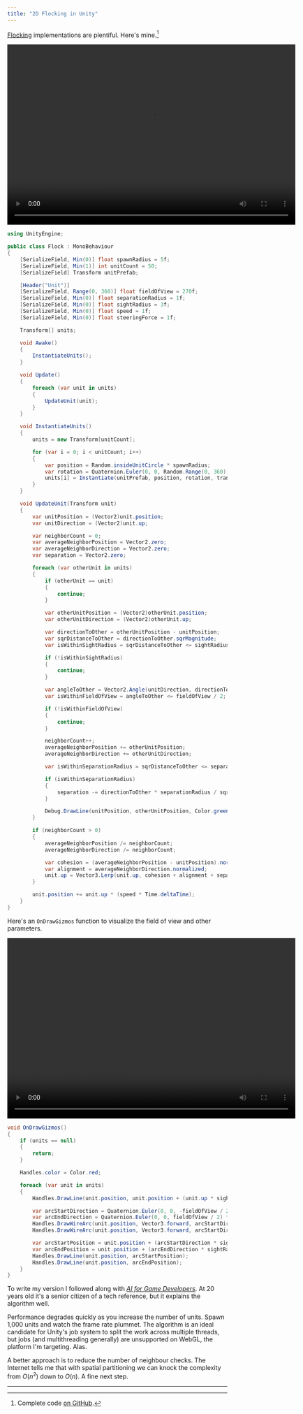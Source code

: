 ```yaml
---
title: "2D Flocking in Unity"
---
```


[Flocking](https://en.wikipedia.org/wiki/Flocking) implementations are plentiful. Here's mine.[^1]

<video autoplay height="413" loop src="/videos/flocking.mp4" width="660"></video>

```csharp
using UnityEngine;

public class Flock : MonoBehaviour
{
    [SerializeField, Min(0)] float spawnRadius = 5f;
    [SerializeField, Min(1)] int unitCount = 50;
    [SerializeField] Transform unitPrefab;

    [Header("Unit")]
    [SerializeField, Range(0, 360)] float fieldOfView = 270f;
    [SerializeField, Min(0)] float separationRadius = 1f;
    [SerializeField, Min(0)] float sightRadius = 3f;
    [SerializeField, Min(0)] float speed = 1f;
    [SerializeField, Min(0)] float steeringForce = 1f;

    Transform[] units;

    void Awake()
    {
        InstantiateUnits();
    }

    void Update()
    {
        foreach (var unit in units)
        {
            UpdateUnit(unit);
        }
    }

    void InstantiateUnits()
    {
        units = new Transform[unitCount];

        for (var i = 0; i < unitCount; i++)
        {
            var position = Random.insideUnitCircle * spawnRadius;
            var rotation = Quaternion.Euler(0, 0, Random.Range(0, 360));
            units[i] = Instantiate(unitPrefab, position, rotation, transform);
        }
    }

    void UpdateUnit(Transform unit)
    {
        var unitPosition = (Vector2)unit.position;
        var unitDirection = (Vector2)unit.up;

        var neighborCount = 0;
        var averageNeighborPosition = Vector2.zero;
        var averageNeighborDirection = Vector2.zero;
        var separation = Vector2.zero;

        foreach (var otherUnit in units)
        {
            if (otherUnit == unit)
            {
                continue;
            }

            var otherUnitPosition = (Vector2)otherUnit.position;
            var otherUnitDirection = (Vector2)otherUnit.up;

            var directionToOther = otherUnitPosition - unitPosition;
            var sqrDistanceToOther = directionToOther.sqrMagnitude;
            var isWithinSightRadius = sqrDistanceToOther <= sightRadius * sightRadius;

            if (!isWithinSightRadius)
            {
                continue;
            }

            var angleToOther = Vector2.Angle(unitDirection, directionToOther);
            var isWithinFieldOfView = angleToOther <= fieldOfView / 2;

            if (!isWithinFieldOfView)
            {
                continue;
            }

            neighborCount++;
            averageNeighborPosition += otherUnitPosition;
            averageNeighborDirection += otherUnitDirection;

            var isWithinSeparationRadius = sqrDistanceToOther <= separationRadius * separationRadius;

            if (isWithinSeparationRadius)
            {
                separation -= directionToOther * separationRadius / sqrDistanceToOther;
            }

            Debug.DrawLine(unitPosition, otherUnitPosition, Color.green);
        }

        if (neighborCount > 0)
        {
            averageNeighborPosition /= neighborCount;
            averageNeighborDirection /= neighborCount;

            var cohesion = (averageNeighborPosition - unitPosition).normalized;
            var alignment = averageNeighborDirection.normalized;
            unit.up = Vector3.Lerp(unit.up, cohesion + alignment + separation, steeringForce * Time.deltaTime);
        }

        unit.position += unit.up * (speed * Time.deltaTime);
    }
}
```

Here's an `OnDrawGizmos` function to visualize the field of view and other parameters.

<video autoplay height="413" loop src="/videos/flocking-gizmos.mp4" width="660"></video>

```csharp
void OnDrawGizmos()
{
    if (units == null)
    {
        return;
    }

    Handles.color = Color.red;

    foreach (var unit in units)
    {
        Handles.DrawLine(unit.position, unit.position + (unit.up * sightRadius));

        var arcStartDirection = Quaternion.Euler(0, 0, -fieldOfView / 2) * unit.up;
        var arcEndDirection = Quaternion.Euler(0, 0, fieldOfView / 2) * unit.up;
        Handles.DrawWireArc(unit.position, Vector3.forward, arcStartDirection, fieldOfView, separationRadius);
        Handles.DrawWireArc(unit.position, Vector3.forward, arcStartDirection, fieldOfView, sightRadius);

        var arcStartPosition = unit.position + (arcStartDirection * sightRadius);
        var arcEndPosition = unit.position + (arcEndDirection * sightRadius);
        Handles.DrawLine(unit.position, arcStartPosition);
        Handles.DrawLine(unit.position, arcEndPosition);
    }
}
```

To write my version I followed along with [*AI for Game Developers*](https://www.oreilly.com/library/view/ai-for-game/0596005555/). At 20 years old it's a senior citizen of a tech reference, but it explains the algorithm well.

Performance degrades quickly as you increase the number of units. Spawn 1,000 units and watch the frame rate plummet. The algorithm is an ideal candidate for Unity's job system to split the work across multiple threads, but jobs (and multithreading generally) are unsupported on WebGL, the platform I'm targeting. Alas.

A better approach is to reduce the number of neighbour checks. The Internet tells me that with spatial partitioning we can knock the complexity from *O*(*n*<sup>2</sup>) down to *O*(*n*). A fine next step.

---

[^1]: Complete code [on GitHub](https://gist.github.com/mminer/227ce5f4eaaf70d382e6823118ae031f).
